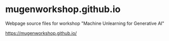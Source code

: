 # mugenworkshop.github.io
Webpage source files for workshop "Machine Unlearning for Generative AI"

https://mugenworkshop.github.io/

